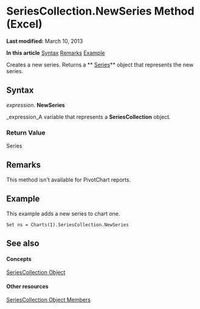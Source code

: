 
# SeriesCollection.NewSeries Method (Excel)

 **Last modified:** March 10, 2013

 **In this article**
 [Syntax](#sectionSection0)
 [Remarks](#sectionSection1)
 [Example](#sectionSection2)


Creates a new series. Returns a  ** [Series](c7d34b32-8172-f7a0-0a17-f01d44246b64.md)** object that represents the new series.


## Syntax
<a name="sectionSection0"> </a>

 _expression_. **NewSeries**

 _expression_A variable that represents a  **SeriesCollection** object.


### Return Value

Series


## Remarks
<a name="sectionSection1"> </a>

This method isn't available for PivotChart reports.


## Example
<a name="sectionSection2"> </a>

This example adds a new series to chart one.


```
Set ns = Charts(1).SeriesCollection.NewSeries
```


## See also
<a name="sectionSection2"> </a>


#### Concepts


 [SeriesCollection Object](93aa1f0b-4939-8c60-a444-2f791e8ce144.md)
#### Other resources


 [SeriesCollection Object Members](72d02a33-0b2b-1adb-9629-3eb322bed271.md)

